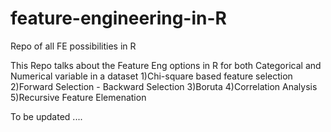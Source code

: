 # feature-engineering-in-R
Repo of all FE possibilities in R

This Repo talks about the Feature Eng options in R for both Categorical and Numerical variable in a dataset 
1)Chi-square based feature selection 
2)Forward Selection - Backward Selection
3)Boruta
4)Correlation Analysis
5)Recursive Feature Elemenation 

To be updated ....
